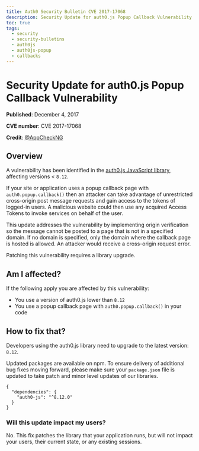 ```yaml
---
title: Auth0 Security Bulletin CVE 2017-17068
description: Security Update for auth0.js Popup Callback Vulnerability (CVE 2017-17068)
toc: true
tags:
  - security
  - security-bulletins
  - auth0js
  - auth0js-popup
  - callbacks
---
```

# Security Update for auth0.js Popup Callback Vulnerability

**Published**: December 4, 2017

**CVE number**: CVE 2017-17068

**Credit**: [@AppCheckNG](https://twitter.com/AppCheckNG)

## Overview

A vulnerability has been identified in the [auth0.js JavaScript library](/libraries/auth0js), affecting versions < `8.12`.

If your site or application uses a popup callback page with `auth0.popup.callback()` then an attacker can take advantage of unrestricted cross-origin post message requests and gain access to the tokens of logged-in users. A malicious website could then use any acquired Access Tokens to invoke services on behalf of the user.

This update addresses the vulnerability by implementing origin verification so the message cannot be posted to a page that is not in a specified domain. If no domain is specified, only the domain where the callback page is hosted is allowed. An attacker would receive a cross-origin request error.

Patching this vulnerability requires a library upgrade.

## Am I affected?

If the following apply you are affected by this vulnerability:
- You use a version of auth0.js lower than `8.12`
- You use a popup callback page with `auth0.popup.callback()` in your code

## How to fix that?

Developers using the auth0.js library need to upgrade to the latest version: `8.12`.

Updated packages are available on npm. To ensure delivery of additional bug fixes moving forward, please make sure your `package.json` file is updated to take patch and minor level updates of our libraries.

```text
{
  "dependencies": {
    "auth0-js": "^8.12.0"
  }
}
```

### Will this update impact my users?

No. This fix patches the library that your application runs, but will not impact your users, their current state, or any existing sessions.